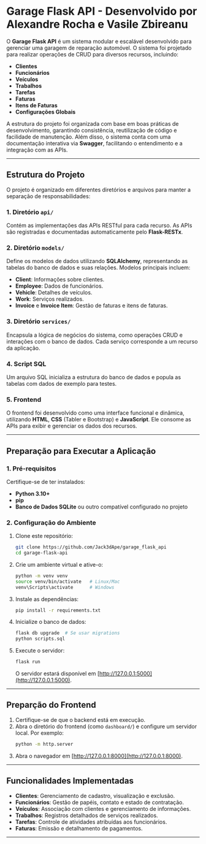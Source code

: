 # Garage Flask API - Desenvolvido por Alexandre Rocha e Vasile Zbireanu

O **Garage Flask API** é um sistema modular e escalável desenvolvido para gerenciar uma garagem de reparação automóvel. O sistema foi projetado para realizar operações de CRUD para diversos recursos, incluindo:

- **Clientes**
- **Funcionários**
- **Veículos**
- **Trabalhos**
- **Tarefas**
- **Faturas**
- **Itens de Faturas**
- **Configurações Globais**

A estrutura do projeto foi organizada com base em boas práticas de desenvolvimento, garantindo consistência, reutilização de código e facilidade de manutenção. Além disso, o sistema conta com uma documentação interativa via **Swagger**, facilitando o entendimento e a integração com as APIs.

---

## Estrutura do Projeto

O projeto é organizado em diferentes diretórios e arquivos para manter a separação de responsabilidades:

### 1. Diretório `api/`

Contém as implementações das APIs RESTful para cada recurso. As APIs são registradas e documentadas automaticamente pelo **Flask-RESTx**.

### 2. Diretório `models/`

Define os modelos de dados utilizando **SQLAlchemy**, representando as tabelas do banco de dados e suas relações. Modelos principais incluem:

- **Client**: Informações sobre clientes.
- **Employee**: Dados de funcionários.
- **Vehicle**: Detalhes de veículos.
- **Work**: Serviços realizados.
- **Invoice** e **Invoice Item**: Gestão de faturas e itens de faturas.

### 3. Diretório `services/`

Encapsula a lógica de negócios do sistema, como operações CRUD e interações com o banco de dados. Cada serviço corresponde a um recurso da aplicação.

### 4. Script SQL

Um arquivo SQL inicializa a estrutura do banco de dados e popula as tabelas com dados de exemplo para testes.

### 5. Frontend

O frontend foi desenvolvido como uma interface funcional e dinâmica, utilizando **HTML**, **CSS** (Tabler e Bootstrap) e **JavaScript**. Ele consome as APIs para exibir e gerenciar os dados dos recursos.

---

## Preparação para Executar a Aplicação

### 1. Pré-requisitos

Certifique-se de ter instalados:

- **Python 3.10+**
- **pip**
- **Banco de Dados SQLite** ou outro compatível configurado no projeto

### 2. Configuração do Ambiente

1. Clone este repositório:

   ```bash
   git clone https://github.com/Jack3dApe/garage_flask_api
   cd garage-flask-api
   ```

2. Crie um ambiente virtual e ative-o:

   ```bash
   python -m venv venv
   source venv/bin/activate   # Linux/Mac
   venv\Scripts\activate      # Windows
   ```

3. Instale as dependências:

   ```bash
   pip install -r requirements.txt
   ```

4. Inicialize o banco de dados:

   ```bash
   flask db upgrade  # Se usar migrations
   python scripts.sql
   ```

5. Execute o servidor:
   ```bash
   flask run
   ```
   O servidor estará disponível em [http://127.0.0.1:5000](http://127.0.0.1:5000).

---

## Preparção do Frontend

1. Certifique-se de que o backend está em execução.
2. Abra o diretório do frontend (como `dashboard/`) e configure um servidor local. Por exemplo:
   ```bash
   python -m http.server
   ```
3. Abra o navegador em [http://127.0.0.1:8000](http://127.0.0.1:8000).

---

## Funcionalidades Implementadas

- **Clientes**: Gerenciamento de cadastro, visualização e exclusão.
- **Funcionários**: Gestão de papéis, contato e estado de contratação.
- **Veículos**: Associação com clientes e gerenciamento de informações.
- **Trabalhos**: Registros detalhados de serviços realizados.
- **Tarefas**: Controle de atividades atribuídas aos funcionários.
- **Faturas**: Emissão e detalhamento de pagamentos.

---

